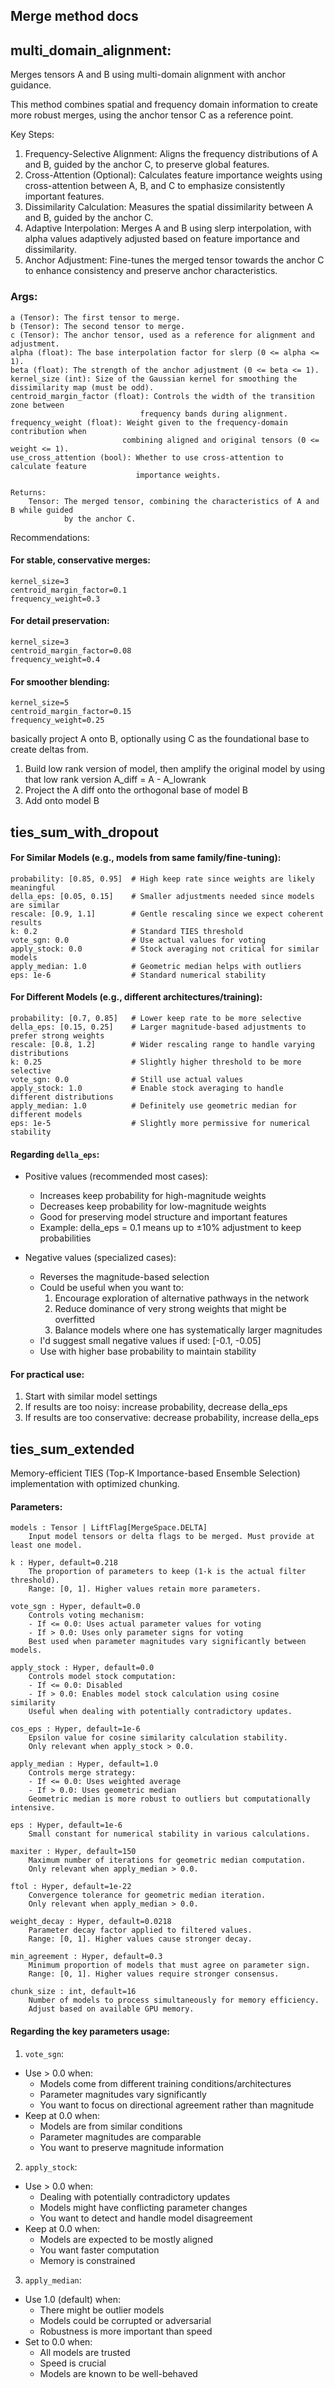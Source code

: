 ## Merge method docs

## multi_domain_alignment:
Merges tensors A and B using multi-domain alignment with anchor guidance.

This method combines spatial and frequency domain information to create more 
robust merges, using the anchor tensor C as a reference point. 

Key Steps:
1. Frequency-Selective Alignment: Aligns the frequency distributions of A and B, guided
   by the anchor C, to preserve global features.
2. Cross-Attention (Optional): Calculates feature importance weights using 
   cross-attention between A, B, and C to emphasize consistently important features.
3. Dissimilarity Calculation: Measures the spatial dissimilarity between A and B, 
   guided by the anchor C.
4. Adaptive Interpolation: Merges A and B using slerp interpolation, with alpha values
   adaptively adjusted based on feature importance and dissimilarity.
5. Anchor Adjustment: Fine-tunes the merged tensor towards the anchor C to enhance 
   consistency and preserve anchor characteristics.

### Args:
    a (Tensor): The first tensor to merge.
    b (Tensor): The second tensor to merge.
    c (Tensor): The anchor tensor, used as a reference for alignment and adjustment.
    alpha (float): The base interpolation factor for slerp (0 <= alpha <= 1).
    beta (float): The strength of the anchor adjustment (0 <= beta <= 1).
    kernel_size (int): Size of the Gaussian kernel for smoothing the dissimilarity map (must be odd).
    centroid_margin_factor (float): Controls the width of the transition zone between 
                                 frequency bands during alignment.
    frequency_weight (float): Weight given to the frequency-domain contribution when 
                             combining aligned and original tensors (0 <= weight <= 1).
    use_cross_attention (bool): Whether to use cross-attention to calculate feature 
                                importance weights.

    Returns:
        Tensor: The merged tensor, combining the characteristics of A and B while guided
                by the anchor C.

Recommendations:

#### For stable, conservative merges:
    kernel_size=3
    centroid_margin_factor=0.1
    frequency_weight=0.3

#### For detail preservation:
    kernel_size=3
    centroid_margin_factor=0.08
    frequency_weight=0.4

#### For smoother blending:
    kernel_size=5
    centroid_margin_factor=0.15
    frequency_weight=0.25

basically project A onto B, optionally using C as the foundational base to create deltas from.

1. Build low rank version of model, then amplify the original model by using that low rank version A_diff = A - A_lowrank
2. Project the A diff onto the orthogonal base of model B
3. Add onto model B

## ties_sum_with_dropout

#### For Similar Models (e.g., models from same family/fine-tuning):
    probability: [0.85, 0.95]  # High keep rate since weights are likely meaningful
    della_eps: [0.05, 0.15]    # Smaller adjustments needed since models are similar
    rescale: [0.9, 1.1]        # Gentle rescaling since we expect coherent results
    k: 0.2                     # Standard TIES threshold
    vote_sgn: 0.0              # Use actual values for voting
    apply_stock: 0.0           # Stock averaging not critical for similar models
    apply_median: 1.0          # Geometric median helps with outliers
    eps: 1e-6                  # Standard numerical stability

#### For Different Models (e.g., different architectures/training):
    probability: [0.7, 0.85]   # Lower keep rate to be more selective
    della_eps: [0.15, 0.25]    # Larger magnitude-based adjustments to prefer strong weights
    rescale: [0.8, 1.2]        # Wider rescaling range to handle varying distributions
    k: 0.25                    # Slightly higher threshold to be more selective
    vote_sgn: 0.0              # Still use actual values
    apply_stock: 1.0           # Enable stock averaging to handle different distributions
    apply_median: 1.0          # Definitely use geometric median for different models
    eps: 1e-5                  # Slightly more permissive for numerical stability

#### Regarding `della_eps`:
- Positive values (recommended most cases):
  - Increases keep probability for high-magnitude weights
  - Decreases keep probability for low-magnitude weights
  - Good for preserving model structure and important features
  - Example: della_eps = 0.1 means up to ±10% adjustment to keep probabilities


- Negative values (specialized cases):
  - Reverses the magnitude-based selection
  - Could be useful when you want to:
    1. Encourage exploration of alternative pathways in the network
    2. Reduce dominance of very strong weights that might be overfitted
    3. Balance models where one has systematically larger magnitudes
  - I'd suggest small negative values if used: [-0.1, -0.05]
  - Use with higher base probability to maintain stability

#### For practical use:
1. Start with similar model settings
2. If results are too noisy: increase probability, decrease della_eps
3. If results are too conservative: decrease probability, increase della_eps

## ties_sum_extended
Memory-efficient TIES (Top-K Importance-based Ensemble Selection) implementation with optimized chunking.

#### Parameters:

    models : Tensor | LiftFlag[MergeSpace.DELTA]
        Input model tensors or delta flags to be merged. Must provide at least one model.
    
    k : Hyper, default=0.218
        The proportion of parameters to keep (1-k is the actual filter threshold).
        Range: [0, 1]. Higher values retain more parameters.
    
    vote_sgn : Hyper, default=0.0
        Controls voting mechanism:
        - If <= 0.0: Uses actual parameter values for voting
        - If > 0.0: Uses only parameter signs for voting
        Best used when parameter magnitudes vary significantly between models.
    
    apply_stock : Hyper, default=0.0
        Controls model stock computation:
        - If <= 0.0: Disabled
        - If > 0.0: Enables model stock calculation using cosine similarity
        Useful when dealing with potentially contradictory updates.
    
    cos_eps : Hyper, default=1e-6
        Epsilon value for cosine similarity calculation stability.
        Only relevant when apply_stock > 0.0.
    
    apply_median : Hyper, default=1.0
        Controls merge strategy:
        - If <= 0.0: Uses weighted average
        - If > 0.0: Uses geometric median
        Geometric median is more robust to outliers but computationally intensive.
    
    eps : Hyper, default=1e-6
        Small constant for numerical stability in various calculations.
    
    maxiter : Hyper, default=150
        Maximum number of iterations for geometric median computation.
        Only relevant when apply_median > 0.0.
    
    ftol : Hyper, default=1e-22
        Convergence tolerance for geometric median iteration.
        Only relevant when apply_median > 0.0.
    
    weight_decay : Hyper, default=0.0218
        Parameter decay factor applied to filtered values.
        Range: [0, 1]. Higher values cause stronger decay.
    
    min_agreement : Hyper, default=0.3
        Minimum proportion of models that must agree on parameter sign.
        Range: [0, 1]. Higher values require stronger consensus.
    
    chunk_size : int, default=16
        Number of models to process simultaneously for memory efficiency.
        Adjust based on available GPU memory.

#### Regarding the key parameters usage:

1. `vote_sgn`:
- Use > 0.0 when:
  - Models come from different training conditions/architectures
  - Parameter magnitudes vary significantly
  - You want to focus on directional agreement rather than magnitude
- Keep at 0.0 when:
  - Models are from similar conditions
  - Parameter magnitudes are comparable
  - You want to preserve magnitude information

2. `apply_stock`:
- Use > 0.0 when:
  - Dealing with potentially contradictory updates
  - Models might have conflicting parameter changes
  - You want to detect and handle model disagreement
- Keep at 0.0 when:
  - Models are expected to be mostly aligned
  - You want faster computation
  - Memory is constrained

3. `apply_median`:
- Use 1.0 (default) when:
  - There might be outlier models
  - Models could be corrupted or adversarial
  - Robustness is more important than speed
- Set to 0.0 when:
  - All models are trusted
  - Speed is crucial
  - Models are known to be well-behaved
